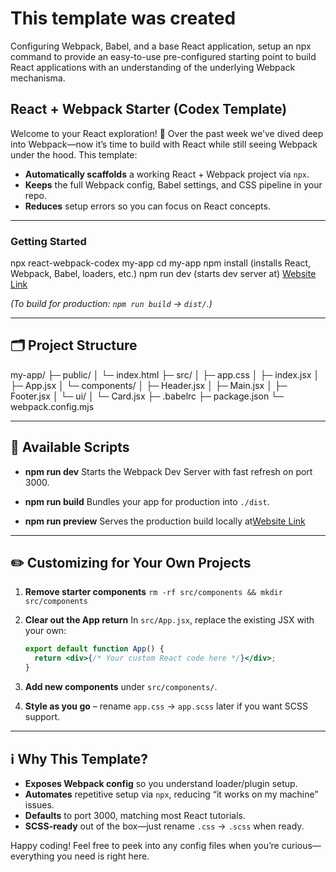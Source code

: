 # This template was created

Configuring Webpack, Babel, and a base React application, setup an npx command to provide an easy-to-use
pre-configured starting point to build React applications with an understanding of the underlying Webpack mechanisma.

## React + Webpack Starter (Codex Template)

Welcome to your React exploration! 🎉 Over the past week we’ve dived deep into Webpack—now it’s time to build with React while still seeing Webpack under the hood. This template:

- **Automatically scaffolds** a working React + Webpack project via `npx`.
- **Keeps** the full Webpack config, Babel settings, and CSS pipeline in your repo.
- **Reduces** setup errors so you can focus on React concepts.

---

### Getting Started

npx react-webpack-codex my-app
cd my-app
npm install (installs React, Webpack, Babel, loaders, etc.)
npm run dev (starts dev server at) [Website Link](http://localhost:3000)

_(To build for production: `npm run build` → `dist/`.)_

---

## 🗂 Project Structure

my-app/
├─ public/
│  └─ index.html
├─ src/
│  ├─ app.css
│  ├─ index.jsx
│  ├─ App.jsx
│  └─ components/
│     ├─ Header.jsx
│     ├─ Main.jsx
│     ├─ Footer.jsx
│     └─ ui/
│        └─ Card.jsx
├─ .babelrc
├─ package.json
└─ webpack.config.mjs

---

## 🔧 Available Scripts

- **npm run dev**
  Starts the Webpack Dev Server with fast refresh on port 3000.

- **npm run build**
  Bundles your app for production into `./dist`.

- **npm run preview**
  Serves the production build locally at[Website Link](http://localhost:3000)

---

## ✏️ Customizing for Your Own Projects

1. **Remove starter components**
   `rm -rf src/components && mkdir src/components`

2. **Clear out the App return**
   In `src/App.jsx`, replace the existing JSX with your own:

   ```jsx
   export default function App() {
     return <div>{/* Your custom React code here */}</div>;
   }
   ```

3. **Add new components** under `src/components/`.

4. **Style as you go** – rename `app.css` → `app.scss` later if you want SCSS support.

---

## ℹ️ Why This Template?

- **Exposes Webpack config** so you understand loader/plugin setup.
- **Automates** repetitive setup via `npx`, reducing “it works on my machine” issues.
- **Defaults** to port 3000, matching most React tutorials.
- **SCSS-ready** out of the box—just rename `.css` → `.scss` when ready.

Happy coding!
Feel free to peek into any config files when you’re curious—everything you need is right here.

